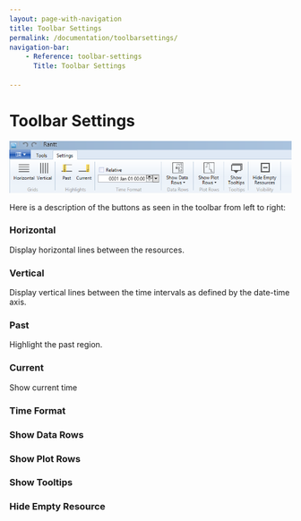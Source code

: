 ```yaml
---
layout: page-with-navigation
title: Toolbar Settings
permalink: /documentation/toolbarsettings/
navigation-bar:
    - Reference: toolbar-settings
      Title: Toolbar Settings

---
```

# Toolbar Settings

![Toolbar Settings](img/ToolbarSettings.png)

Here is a description of the buttons as seen in the toolbar from left to right:

### Horizontal

Display horizontal lines between the resources.

### Vertical

Display vertical lines between the time intervals as defined by the date-time axis.

### Past

Highlight the past region.

### Current

Show current time

### Time Format

### Show Data Rows


### Show Plot Rows

### Show Tooltips


### Hide Empty Resource
